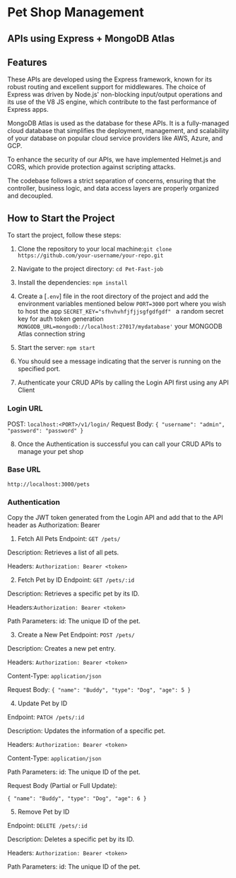 # Pet Shop Management

## APIs using Express + MongoDB Atlas


## Features

These APIs are developed using the Express framework, known for its robust routing and excellent support for middlewares. The choice of Express was driven by Node.js' non-blocking input/output operations and its use of the V8 JS engine, which contribute to the fast performance of Express apps.

MongoDB Atlas is used as the database for these APIs. It is a fully-managed cloud database that simplifies the deployment, management, and scalability of your database on popular cloud service providers like AWS, Azure, and GCP.

To enhance the security of our APIs, we have implemented Helmet.js and CORS, which provide protection against scripting attacks.

The codebase follows a strict separation of concerns, ensuring that the controller, business logic, and data access layers are properly organized and decoupled.

## How to Start the Project

To start the project, follow these steps:

1. Clone the repository to your local machine:`git clone https://github.com/your-username/your-repo.git`


2. Navigate to the project directory: `cd Pet-Fast-job`


3. Install the dependencies: `npm install`


4. Create a [`.env`] file in the root directory of the project and add the environment variables mentioned below
`PORT=3000`
port where you wish to host the app
`SECRET_KEY="sfhvhvhfjfjjsgfgdfgdf" `
a random secret key for auth token generation
`MONGODB_URL=mongodb://localhost:27017/mydatabase'`
your MONGODB Atlas connection string


5. Start the server: `npm start`


6. You should see a message indicating that the server is running on the specified port.


7. Authenticate your CRUD APIs by calling the Login API first using any API Client
### Login URL

POST: `localhost:<PORT>/v1/login/`
Request Body: 
`{
  "username": "admin",
  "password": "password"
}
`

8. Once the Authentication is successful you can call your CRUD APIs to manage your pet shop

### Base URL
`http://localhost:3000/pets`


### Authentication
Copy the JWT token generated from the Login API and add that to the API header as
Authorization: Bearer <token>

1. Fetch All Pets
Endpoint: `GET /pets/`

Description: Retrieves a list of all pets.

Headers: `Authorization: Bearer <token> `


2. Fetch Pet by ID
Endpoint: `GET /pets/:id`

Description: Retrieves a specific pet by its ID.

Headers:`Authorization: Bearer <token>`

Path Parameters: id: The unique ID of the pet.



3. Create a New Pet
Endpoint: `POST /pets/`

Description: Creates a new pet entry.

Headers: `Authorization: Bearer <token>`

Content-Type: `application/json`

Request Body:
`
{
  "name": "Buddy",
  "type": "Dog",
  "age": 5
}
`

4. Update Pet by ID

Endpoint: `PATCH /pets/:id`

Description: Updates the information of a specific pet.

Headers: `Authorization: Bearer <token>`

Content-Type: `application/json`

Path Parameters: id: The unique ID of the pet.

Request Body (Partial or Full Update):

`{
  "name": "Buddy",
  "type": "Dog",
  "age": 6
}`

5. Remove Pet by ID

Endpoint: `DELETE /pets/:id`

Description: Deletes a specific pet by its ID.

Headers: `Authorization: Bearer <token>`

Path Parameters: id: The unique ID of the pet.